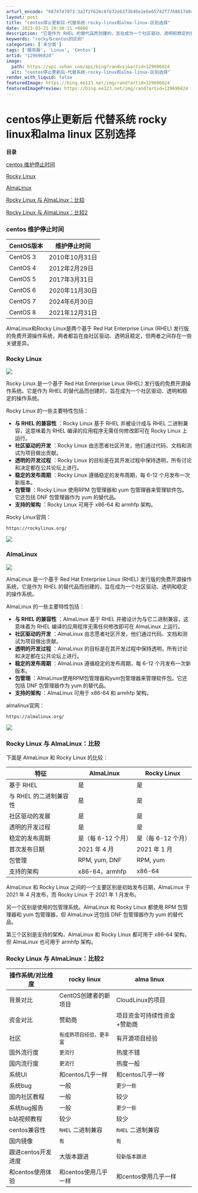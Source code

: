 ```yaml
---
arturl_encode: "6874747073:3a2f2f626c6f672e6373646e2e6e65742f776861746461792f:61727469636c652f64657461696c732f313239363936383234"
layout: post
title: "centos停止更新后-代替系统-rocky-linux和alma-linux-区别选择"
date: 2023-03-21 20:30:11 +0800
description: "它是作为 RHEL 的替代品而创建的，旨在成为一个社区驱动、透明和稳定的操作系统。AlmaLinux"
keywords: "rocky与centos的区别"
categories: ['未分类']
tags: ['服务器', 'Linux', 'Centos']
artid: "129696824"
image:
  path: https://api.vvhan.com/api/bing?rand=sj&artid=129696824
  alt: "centos停止更新后-代替系统-rocky-linux和alma-linux-区别选择"
render_with_liquid: false
featuredImage: https://bing.ee123.net/img/rand?artid=129696824
featuredImagePreview: https://bing.ee123.net/img/rand?artid=129696824
---
```


# centos停止更新后 代替系统 rocky linux和alma linux 区别选择

**目录**

[centos 维护停止时间](#main-toc)

[Rocky Linux](#H20)

[AlmaLinux](#H21)

[Rocky Linux 与 AlmaLinux：比较](#H22)

[Rocky Linux 与 AlmaLinux：比较2](#Rocky%20Linux%20%E4%B8%8E%20AlmaLinux%EF%BC%9A%E6%AF%94%E8%BE%832)

### centos 维护停止时间

| CentOS版本 | 维护停止时间 |
| --- | --- |
| CentOS 3 | 2010年10月31日 |
| CentOS 4 | 2012年2月29日 |
| CentOS 5 | 2017年3月31日 |
| CentOS 6 | 2020年11月30日 |
| CentOS 7 | 2024年6月30日 |
| CentOS 8 | 2021年12月31日 |

AlmaLinux和Rocky Linux是两个基于 Red Hat Enterprise Linux (RHEL) 发行版的免费开源操作系统，两者都旨在由社区驱动、透明且稳定，但两者之间存在一些关键差异。

### Rocky Linux

![](https://i-blog.csdnimg.cn/blog_migrate/a0a7f66a382c2b198b54ab98ffe04fe6.png)

Rocky Linux 是一个基于 Red Hat Enterprise Linux (RHEL) 发行版的免费开源操作系统。它是作为 RHEL 的替代品而创建的，旨在成为一个社区驱动、透明和稳定的操作系统。

Rocky Linux 的一些主要特性包括：

* **与 RHEL 的兼容性**
  ：Rocky Linux 基于 RHEL 并被设计成与 RHEL 二进制兼容，这意味着为 RHEL 编译的应用程序无需任何修改即可在 Rocky Linux 上运行。
* **社区驱动的开发**
  ：Rocky Linux 由志愿者社区开发，他们通过代码、文档和测试为项目做出贡献。
* **透明的开发过程**
  ：Rocky Linux 的目标是在其开发过程中保持透明，所有讨论和决定都在公共论坛上进行。
* **稳定的发布周期**
  ：Rocky Linux 遵循稳定的发布周期，每 6-12 个月发布一次新版本。
* **包管理**
  ：Rocky Linux 使用RPM 包管理器和 yum 包管理器来管理软件包。它还包括 DNF 包管理器作为 yum 的替代品。
* **支持的架构**
  ：Rocky Linux 可用于 x86-64 和 armhfp 架构。

Rocky Linux官网：

```
https://rockylinux.org/

```

![](https://i-blog.csdnimg.cn/blog_migrate/b0a3c32a4281516eb8c8cfd4b743f342.png)

### AlmaLinux

![](https://i-blog.csdnimg.cn/blog_migrate/b3bb2aa92dff92f881de8e2be7974085.png)

AlmaLinux 是一个基于 Red Hat Enterprise Linux (RHEL) 发行版的免费开源操作系统，它是作为 RHEL 的替代品而创建的，旨在成为一个社区驱动、透明和稳定的操作系统。

AlmaLinux 的一些主要特性包括：

* **与 RHEL 的兼容性**
  ：AlmaLinux 基于 RHEL 并被设计为与它二进制兼容，这意味着为 RHEL 编译的应用程序无需任何修改即可在 AlmaLinux 上运行。
* **社区驱动的开发**
  ：AlmaLinux 由志愿者社区开发，他们通过代码、文档和测试为项目做出贡献。
* **透明的开发过程**
  ：AlmaLinux 的目标是在其开发过程中保持透明，所有讨论和决定都在公共论坛上进行。
* **稳定的发布周期**
  ：AlmaLinux 遵循稳定的发布周期，每 6-12 个月发布一次新版本。
* **包管理**
  ：AlmaLinux使用RPM包管理器和yum包管理器来管理软件包。它还包括 DNF 包管理器作为 yum 的替代品。
* **支持的架构**
  ：AlmaLinux 可用于 x86-64 和 armhfp 架构。

almalinux官网：

```
https://almalinux.org/

```

![](https://i-blog.csdnimg.cn/blog_migrate/8ec56e2b65cffa6bd5cec503ed59c77d.png)

### Rocky Linux 与 AlmaLinux：比较

下面是 AlmaLinux 和 Rocky Linux 的比较：

| 特征 | AlmaLinux | Rocky Linux |
| --- | --- | --- |
| 基于 RHEL | 是 | 是 |
| 与 RHEL 的二进制兼容性 | 是 | 是 |
| 社区驱动的发展 | 是 | 是 |
| 透明的开发过程 | 是 | 是 |
| 稳定的发布周期 | 是（每 6-12 个月） | 是（每 6-12 个月） |
| 首次发布日期 | 2021 年 4 月 | 2021 年 1 月 |
| 包管理 | RPM, yum, DNF | RPM, yum |
| 支持的架构 | x86-64，armhfp | x86-64 |

AlmaLinux 和 Rocky Linux 之间的一个主要区别是初始发布日期，AlmaLinux 于 2021 年 4 月发布，而 Rocky Linux 于 2021 年 1 月发布。

另一个区别是使用的包管理系统。AlmaLinux 和 Rocky Linux 都使用 RPM 包管理器和 yum 包管理器，但 AlmaLinux 还包括 DNF 包管理器作为 yum 的替代品。

第三个区别是支持的架构，AlmaLinux 和 Rocky Linux 都可用于 x86-64 架构，但 AlmaLinux 也可用于 armhfp 架构。

### Rocky Linux 与 AlmaLinux：比较2

| 操作系统/对比维度 | rocky linux | alma linux |  |
| --- | --- | --- | --- |
| 背景对比 | CentOS创建者的新项目 | CloudLinux的项目 |  |
| 资金对比 | 赞助商 | 项目资金可持续性资金+赞助商 |  |
| 社区 | `有成熟项目经验，更丰富` | 有开源项目经验 |  |
| 国外流行度 | `更流行` | 热度不错 |  |
| 国内流行度 | `更流行` | 热度一般 |  |
| 系统UI | 和centos几乎一样 | 和centos几乎一样 |  |
| 系统bug | 一般 | `更少一些` |  |
| 国内社区教程 | 一般 | 较少 |  |
| 系统bug报告 | 一般 | `更少一些` |  |
| b站视频教程 | 较少 | 较少 |  |
| centos兼容性 | `RHEL` 二进制兼容 | `RHEL` 二进制兼容 |  |
| 国内镜像 | `有` | `有` |  |
| 跟进centos开发进度 | 大版本跟进 | `较新版本跟进` |  |
| 和centos使用体验 | 和centos使用几乎一样 | 和centos使用几乎一样 |  |